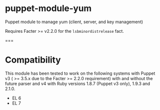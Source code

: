 puppet-module-yum
=================

Puppet module to manage yum (client, server, and key management)

Requires Facter >= v2.2.0 for the `lsbminordistrelease` fact.

===

# Compatibility

This module has been tested to work on the following systems with Puppet v3
( >= 3.5.x due to the Facter >= 2.2.0 requirement) with and without the future
parser and v4 with Ruby versions 1.8.7 (Puppet v3 only), 1.9.3 and 2.1.0.

 * EL 6
 * EL 7

